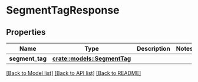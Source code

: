 # SegmentTagResponse

## Properties

Name | Type | Description | Notes
------------ | ------------- | ------------- | -------------
**segment_tag** | [**crate::models::SegmentTag**](segment_tag.md) |  | 

[[Back to Model list]](../README.md#documentation-for-models) [[Back to API list]](../README.md#documentation-for-api-endpoints) [[Back to README]](../README.md)


